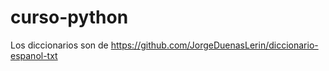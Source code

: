 # curso-python

Los diccionarios son de https://github.com/JorgeDuenasLerin/diccionario-espanol-txt

